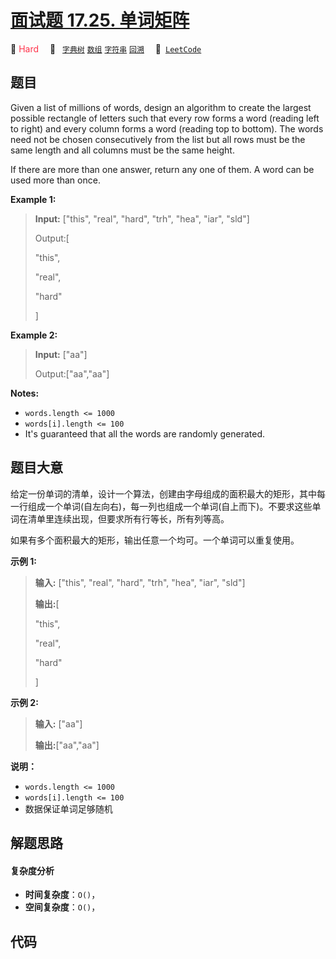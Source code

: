 # [面试题 17.25. 单词矩阵](https://leetcode.cn/problems/word-rectangle-lcci)

🔴 <font color=#ff334b>Hard</font>&emsp; 🔖&ensp; [`字典树`](/outline/tag/trie.md) [`数组`](/outline/tag/array.md) [`字符串`](/outline/tag/string.md) [`回溯`](/outline/tag/backtracking.md)&emsp; 🔗&ensp;[`LeetCode`](https://leetcode.cn/problems/word-rectangle-lcci)

## 题目

Given a list of millions of words, design an algorithm to create the largest
possible rectangle of letters such that every row forms a word (reading left
to right) and every column forms a word (reading top to bottom). The words
need not be chosen consecutively from the list but all rows must be the same
length and all columns must be the same height.

If there are more than one answer, return any one of them. A word can be used
more than once.

**Example 1:**

> 
> 
> 
> 
> 
> **Input:** ["this", "real", "hard", "trh", "hea", "iar", "sld"]
> 
> Output:[
> 
>    "this",
> 
>    "real",
> 
>    "hard"
> 
> ]

**Example 2:**

> 
> 
> 
> 
> 
> **Input:** ["aa"]
> 
> Output:["aa","aa"]

**Notes:**

  * `words.length <= 1000`
  * `words[i].length <= 100`
  * It's guaranteed that all the words are randomly generated.


## 题目大意

给定一份单词的清单，设计一个算法，创建由字母组成的面积最大的矩形，其中每一行组成一个单词(自左向右)，每一列也组成一个单词(自上而下)。不要求这些单词在清单里连续出现，但要求所有行等长，所有列等高。

如果有多个面积最大的矩形，输出任意一个均可。一个单词可以重复使用。

**示例 1:**

> 
> 
> 
> 
> 
> **输入:** ["this", "real", "hard", "trh", "hea", "iar", "sld"]
> 
> **输出:**[
> 
>    "this",
> 
>    "real",
> 
>    "hard"
> 
> ]

**示例 2:**

> 
> 
> 
> 
> 
> **输入:** ["aa"]
> 
> **输出:**["aa","aa"]

**说明：**

  * `words.length <= 1000`
  * `words[i].length <= 100`
  * 数据保证单词足够随机


## 解题思路

#### 复杂度分析

- **时间复杂度**：`O()`，
- **空间复杂度**：`O()`，

## 代码

```javascript

```